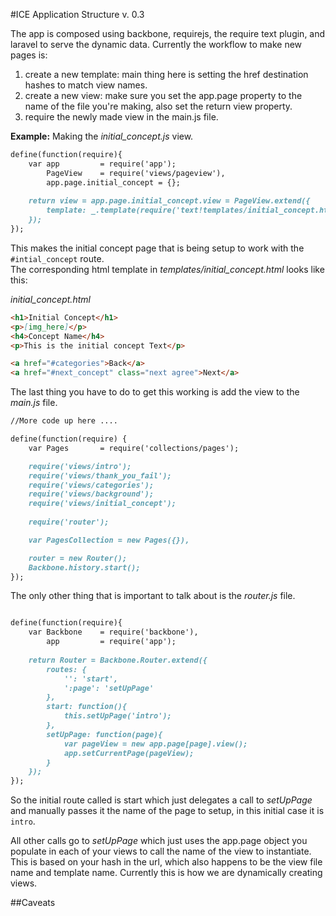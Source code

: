 #ICE Application Structure 
v. 0.3  

The app is composed using backbone, requirejs, the require text plugin, and laravel to serve the dynamic data.
Currently the workflow to make new pages is: 

1. create a new template: main thing here is setting the href destination hashes to match view names. 
2. create a new view: make sure you set the app.page property to the name of the file you're making, also set the return view property.  
3. require the newly made view in the main.js file.  
  

**Example:** Making the *initial_concept.js* view.

````markdown 
define(function(require){
	var app 		= require('app');
		PageView 	= require('views/pageview'),
		app.page.initial_concept = {};
	
	return view = app.page.initial_concept.view = PageView.extend({
		template: _.template(require('text!templates/initial_concept.html'))
	});
});
````  
This makes the initial concept page that is being setup to work with the ```` #intial_concept ```` route.  
The corresponding html template in *templates/initial_concept.html* looks like this:  

*initial_concept.html*

````markdown 
<h1>Initial Concept</h1>
<p>[img_here]</p>
<h4>Concept Name</h4>
<p>This is the initial concept Text</p>

<a href="#categories">Back</a>
<a href="#next_concept" class="next agree">Next</a>
````  
The last thing you have to do to get this working is add the view to the *main.js* file.  
````markdown 
//More code up here ....  

define(function(require) {
    var Pages       = require('collections/pages');

    require('views/intro');
    require('views/thank_you_fail');
    require('views/categories');
    require('views/background');
    require('views/initial_concept');
    
    require('router');

    var PagesCollection = new Pages({}),

    router = new Router();
    Backbone.history.start();
});  

````  

The only other thing that is important to talk about is the *router.js* file.  
````markdown  

define(function(require){
	var Backbone 	= require('backbone'),
		app 		= require('app');
					   
	return Router = Backbone.Router.extend({
		routes: {
			'': 'start',
			':page': 'setUpPage'
		},
		start: function(){
			this.setUpPage('intro');
		},
		setUpPage: function(page){
			var pageView = new app.page[page].view();
			app.setCurrentPage(pageView);
		}
	});
});  

````  
So the initial route called is start which just delegates a call to *setUpPage* and manually passes it the name 
of the page to setup, in this initial case it is ```` intro ````.  
  
 All other calls go to *setUpPage* which just uses the app.page object you populate in each of your views to call the 
 name of the view to instantiate. This is based on your hash in the url, which also happens to be the view file name and template name. Currently this is how we are dynamically creating views.  
 
##Caveats  
